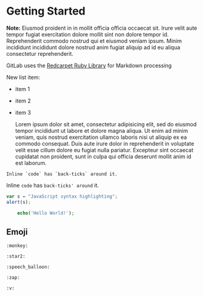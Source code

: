 
# Getting Started

**Note:**
Eiusmod proident in in mollit officia officia occaecat sit. Irure velit aute tempor fugiat exercitation dolore mollit sint non dolore tempor id. Reprehenderit commodo nostrud qui et eiusmod veniam ipsum. Minim incididunt incididunt dolore nostrud anim fugiat aliquip ad id eu aliqua consectetur reprehenderit.

GitLab uses the [Redcarpet Ruby Library](https://www.google.com) for Markdown processing

New list item:

- item 1
- item 2
- item 3

	Lorem ipsum dolor sit amet, consectetur adipisicing elit, sed do eiusmod
	tempor incididunt ut labore et dolore magna aliqua. Ut enim ad minim veniam,
	quis nostrud exercitation ullamco laboris nisi ut aliquip ex ea commodo
	consequat. Duis aute irure dolor in reprehenderit in voluptate velit esse
	cillum dolore eu fugiat nulla pariatur. Excepteur sint occaecat cupidatat non
	proident, sunt in culpa qui officia deserunt mollit anim id est laborum.

```no-highlight
Inline `code` has `back-ticks` around it.
```

Inline `code` has `back-ticks' around` it.

```javascript
var s = "JavaScript syntax highlighting";
alert(s);
```

```php
	echo('Hello World!');
```

## Emoji

	:monkey:

	:star2:

	:speech_balloon:

	:zap:

	:v: